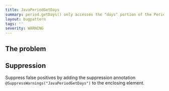 ```yaml
---
title: JavaPeriodGetDays
summary: period.getDays() only accesses the "days" portion of the Period, and doesn't represent the total span of time of the period. Consider using org.threeten.extra.Days to extract the difference between two civil dates if you want the whole time.
layout: bugpattern
tags: ''
severity: WARNING
---
```


<!--
*** AUTO-GENERATED, DO NOT MODIFY ***
To make changes, edit the @BugPattern annotation or the explanation in docs/bugpattern.
-->

## The problem


## Suppression
Suppress false positives by adding the suppression annotation `@SuppressWarnings("JavaPeriodGetDays")` to the enclosing element.
